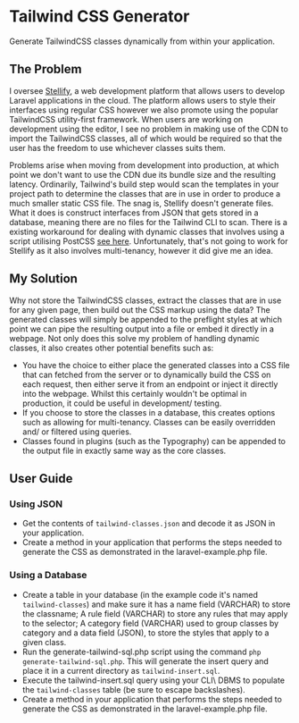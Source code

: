 # Tailwind CSS Generator

Generate TailwindCSS classes dynamically from within your application.

## The Problem

I oversee [Stellify](https://stellisoft.com), a web development platform that allows users to develop Laravel applications in the cloud. The platform allows users to style their interfaces using regular CSS however we also promote using the popular TailwindCSS utility-first framework. When users are working on development using the editor, I see no problem in making use of the CDN to import the TailwindCSS classes, all of which would be required so that the user has the freedom to use whichever classes suits them.

Problems arise when moving from development into production, at which point we don't want to use the CDN due its bundle size and the resulting latency. Ordinarily, Tailwind's build step would scan the templates in your project path to determine the classes that are in use in order to produce a much smaller static CSS file. The snag is, Stellify doesn't generate files. What it does is construct interfaces from JSON that gets stored in a database, meaning there are no files for the Tailwind CLI to scan. There is a existing workaround for dealing with dynamic classes that involves using a script utilising PostCSS [see here](https://github.com/tailwindlabs/tailwindcss/discussions/14636#discussioncomment-10895673). Unfortunately, that's not going to work for Stellify as it also involves multi-tenancy, however it did give me an idea.

## My Solution

Why not store the TailwindCSS classes, extract the classes that are in use for any given page, then build out the CSS markup using the data? The generated classes will simply be appended to the preflight styles at which point we can pipe the resulting output into a file or embed it directly in a webpage. Not only does this solve my problem of handling dynamic classes, it also creates other potential benefits such as:

- You have the choice to either place the generated classes into a CSS file that can fetched from the server or to dynamically build the CSS on each request, then either serve it from an endpoint or inject it directly into the webpage. Whilst this certainly wouldn't be optimal in production, it could be useful in development/ testing.
- If you choose to store the classes in a database, this creates options such as allowing for multi-tenancy. Classes can be easily overridden and/ or filtered using queries. 
- Classes found in plugins (such as the Typography) can be appended to the output file in exactly same way as the core classes.

## User Guide

### Using JSON

- Get the contents of `tailwind-classes.json` and decode it as JSON in your application.
- Create a method in your application that performs the steps needed to generate the CSS as demonstrated in the laravel-example.php file.

### Using a Database

- Create a table in your database (in the example code it's named `tailwind-classes`) and make sure it has a name field (VARCHAR) to store the classname; A rule field (VARCHAR) to store any rules that may apply to the selector; A category field (VARCHAR) used to group classes by category and a data field (JSON), to store the styles that apply to a given class.
- Run the generate-tailwind-sql.php script using the command `php generate-tailwind-sql.php`. This will generate the insert query and place it in a current directory as `tailwind-insert.sql`.
- Execute the tailwind-insert.sql query using your CLI\ DBMS to populate the `tailwind-classes` table (be sure to escape backslashes).
- Create a method in your application that performs the steps needed to generate the CSS as demonstrated in the laravel-example.php file.
